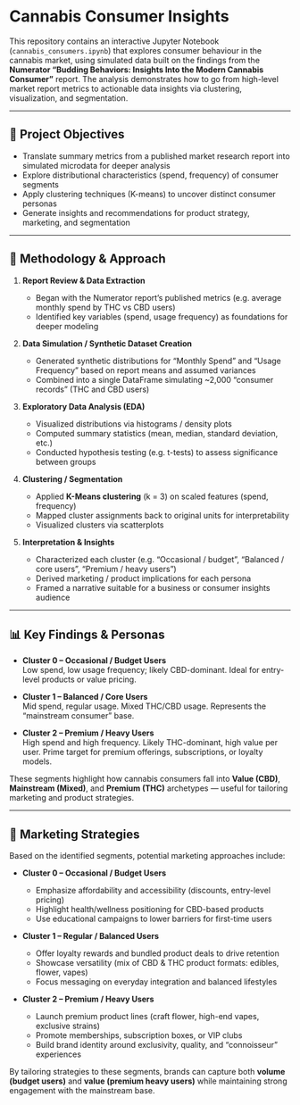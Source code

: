 # Cannabis Consumer Insights  

This repository contains an interactive Jupyter Notebook (`cannabis_consumers.ipynb`) that explores consumer behaviour in the cannabis market, using simulated data built on the findings from the **Numerator “Budding Behaviors: Insights Into the Modern Cannabis Consumer”** report. The analysis demonstrates how to go from high-level market report metrics to actionable data insights via clustering, visualization, and segmentation.

---

## 🧭 Project Objectives

- Translate summary metrics from a published market research report into simulated microdata for deeper analysis  
- Explore distributional characteristics (spend, frequency) of consumer segments  
- Apply clustering techniques (K-means) to uncover distinct consumer personas  
- Generate insights and recommendations for product strategy, marketing, and segmentation  

---

## 🧠 Methodology & Approach

1. **Report Review & Data Extraction**  
   - Began with the Numerator report’s published metrics (e.g. average monthly spend by THC vs CBD users)  
   - Identified key variables (spend, usage frequency) as foundations for deeper modeling  

2. **Data Simulation / Synthetic Dataset Creation**  
   - Generated synthetic distributions for “Monthly Spend” and “Usage Frequency” based on report means and assumed variances  
   - Combined into a single DataFrame simulating ~2,000 “consumer records” (THC and CBD users)  

3. **Exploratory Data Analysis (EDA)**  
   - Visualized distributions via histograms / density plots  
   - Computed summary statistics (mean, median, standard deviation, etc.)  
   - Conducted hypothesis testing (e.g. t-tests) to assess significance between groups  

4. **Clustering / Segmentation**  
   - Applied **K-Means clustering** (k = 3) on scaled features (spend, frequency)  
   - Mapped cluster assignments back to original units for interpretability  
   - Visualized clusters via scatterplots  

5. **Interpretation & Insights**  
   - Characterized each cluster (e.g. “Occasional / budget”, “Balanced / core users”, “Premium / heavy users”)  
   - Derived marketing / product implications for each persona  
   - Framed a narrative suitable for a business or consumer insights audience  

---

## 📊 Key Findings & Personas

- **Cluster 0 – Occasional / Budget Users**  
  Low spend, low usage frequency; likely CBD-dominant. Ideal for entry-level products or value pricing.

- **Cluster 1 – Balanced / Core Users**  
  Mid spend, regular usage. Mixed THC/CBD usage. Represents the “mainstream consumer” base.

- **Cluster 2 – Premium / Heavy Users**  
  High spend and high frequency. Likely THC-dominant, high value per user. Prime target for premium offerings, subscriptions, or loyalty models.

These segments highlight how cannabis consumers fall into **Value (CBD)**, **Mainstream (Mixed)**, and **Premium (THC)** archetypes — useful for tailoring marketing and product strategies.

---

## 🎯 Marketing Strategies

Based on the identified segments, potential marketing approaches include:  

- **Cluster 0 – Occasional / Budget Users**  
  - Emphasize affordability and accessibility (discounts, entry-level pricing)  
  - Highlight health/wellness positioning for CBD-based products  
  - Use educational campaigns to lower barriers for first-time users  

- **Cluster 1 – Regular / Balanced Users**  
  - Offer loyalty rewards and bundled product deals to drive retention  
  - Showcase versatility (mix of CBD & THC product formats: edibles, flower, vapes)  
  - Focus messaging on everyday integration and balanced lifestyles  

- **Cluster 2 – Premium / Heavy Users**  
  - Launch premium product lines (craft flower, high-end vapes, exclusive strains)  
  - Promote memberships, subscription boxes, or VIP clubs  
  - Build brand identity around exclusivity, quality, and “connoisseur” experiences  

By tailoring strategies to these segments, brands can capture both **volume (budget users)** and **value (premium heavy users)** while maintaining strong engagement with the mainstream base.

